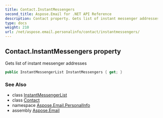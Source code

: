 ```yaml
---
title: Contact.InstantMessengers
second_title: Aspose.Email for .NET API Reference
description: Contact property. Gets list of instant messenger addresses
type: docs
weight: 210
url: /net/aspose.email.personalinfo/contact/instantmessengers/
---
```

## Contact.InstantMessengers property

Gets list of instant messenger addresses

```csharp
public InstantMessengerList InstantMessengers { get; }
```

### See Also

* class [InstantMessengerList](../../instantmessengerlist/)
* class [Contact](../)
* namespace [Aspose.Email.PersonalInfo](../../contact/)
* assembly [Aspose.Email](../../../)


